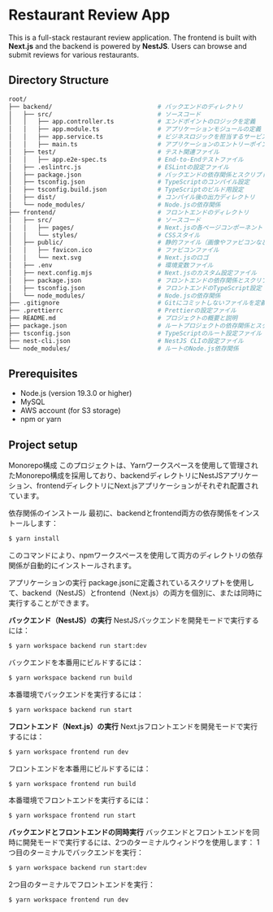 # Restaurant Review App

This is a full-stack restaurant review application. The frontend is built with **Next.js** and the backend is powered by **NestJS**. Users can browse and submit reviews for various restaurants.

## Directory Structure
```bash
root/
├── backend/                             # バックエンドのディレクトリ
│   ├── src/                             # ソースコード
│   │   ├── app.controller.ts            # エンドポイントのロジックを定義
│   │   ├── app.module.ts                # アプリケーションモジュールの定義
│   │   ├── app.service.ts               # ビジネスロジックを担当するサービス層
│   │   ├── main.ts                      # アプリケーションのエントリーポイント
│   ├── test/                            # テスト関連ファイル
│   │   ├── app.e2e-spec.ts              # End-to-Endテストファイル
│   ├── .eslintrc.js                     # ESLintの設定ファイル
│   ├── package.json                     # バックエンドの依存関係とスクリプト
│   ├── tsconfig.json                    # TypeScriptのコンパイル設定
│   ├── tsconfig.build.json              # TypeScriptのビルド用設定
│   ├── dist/                            # コンパイル後の出力ディレクトリ
│   └── node_modules/                    # Node.jsの依存関係
├── frontend/                            # フロントエンドのディレクトリ
│   ├── src/                             # ソースコード
│   │   ├── pages/                       # Next.jsの各ページコンポーネント
│   │   └── styles/                      # CSSスタイル
│   ├── public/                          # 静的ファイル（画像やファビコンなど）
│   │   ├── favicon.ico                  # ファビコンファイル
│   │   └── next.svg                     # Next.jsのロゴ
│   ├── .env                             # 環境変数ファイル
│   ├── next.config.mjs                  # Next.jsのカスタム設定ファイル
│   ├── package.json                     # フロントエンドの依存関係とスクリプト
│   ├── tsconfig.json                    # フロントエンドのTypeScript設定
│   └── node_modules/                    # Node.jsの依存関係
├── .gitignore                           # Gitにコミットしないファイルを定義
├── .prettierrc                          # Prettierの設定ファイル
├── README.md                            # プロジェクトの概要と説明
├── package.json                         # ルートプロジェクトの依存関係とスクリプト
├── tsconfig.json                        # TypeScriptのルート設定ファイル
├── nest-cli.json                        # NestJS CLIの設定ファイル
└── node_modules/                        # ルートのNode.js依存関係

```

## Prerequisites

- Node.js (version 19.3.0 or higher)
- MySQL
- AWS account (for S3 storage)
- npm or yarn

## Project setup
Monorepo構成
このプロジェクトは、Yarnワークスペースを使用して管理されたMonorepo構成を採用しており、backendディレクトリにNestJSアプリケーション、frontendディレクトリにNext.jsアプリケーションがそれぞれ配置されています。

依存関係のインストール
最初に、backendとfrontend両方の依存関係をインストールします：
```bash
$ yarn install
```

このコマンドにより、npmワークスペースを使用して両方のディレクトリの依存関係が自動的にインストールされます。

アプリケーションの実行
package.jsonに定義されているスクリプトを使用して、backend（NestJS）とfrontend（Next.js）の両方を個別に、または同時に実行することができます。

**バックエンド（NestJS）の実行**
NestJSバックエンドを開発モードで実行するには：
```bash
$ yarn workspace backend run start:dev
```
バックエンドを本番用にビルドするには：
```bash
$ yarn workspace backend run build
```
本番環境でバックエンドを実行するには：
```bash
$ yarn workspace backend run start
```

**フロントエンド（Next.js）の実行**
Next.jsフロントエンドを開発モードで実行するには：
```bash
$ yarn workspace frontend run dev
```
フロントエンドを本番用にビルドするには：
```bash
$ yarn workspace frontend run build
```
本番環境でフロントエンドを実行するには：
```bash
$ yarn workspace frontend run start
```

**バックエンドとフロントエンドの同時実行**
バックエンドとフロントエンドを同時に開発モードで実行するには、2つのターミナルウィンドウを使用します：
1つ目のターミナルでバックエンドを実行：
```bash
$ yarn workspace backend run start:dev
```
2つ目のターミナルでフロントエンドを実行：
```bash
$ yarn workspace frontend run dev
```
